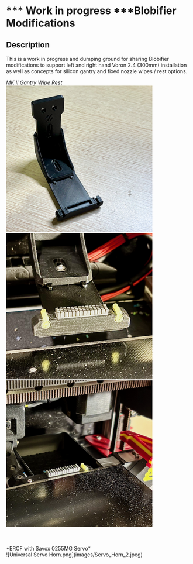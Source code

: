 # *** Work in progress ***Blobifier Modifications

## Description

This is a work in progress and dumping ground for sharing Blobifier modifications to support left and right hand Voron 2.4 (300mm) installation as well as concepts for silicon gantry and fixed nozzle wipes / rest options.

*MK II Gantry Wipe Rest* <br /> 
![v2.4_Gantry_Wipe_Rest_MK_II](images/v2.4_Gantry_Wipe_Rest_MK_II.png)
![v2.4_Gantry_Wipe_Rest_MK_II_Double_Rest](images/v2.4_Gantry_Wipe_Rest_MK_II_Double_Rest.png)
![v2.4_Extended_Static_Wipe_Rest](images/v2.4_Extended_Static_Wipe_Rest.png)

<br />
<br />
*ERCF with Savox 0255MG Servo* <br /> 
![Universal Servo Horn.png](images/Servo_Horn_2.jpeg)
<br />
<br />
